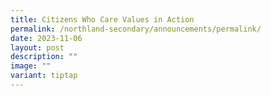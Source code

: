 ```yaml
---
title: Citizens Who Care Values in Action
permalink: /northland-secondary/announcements/permalink/
date: 2023-11-06
layout: post
description: ""
image: ""
variant: tiptap
---
```

